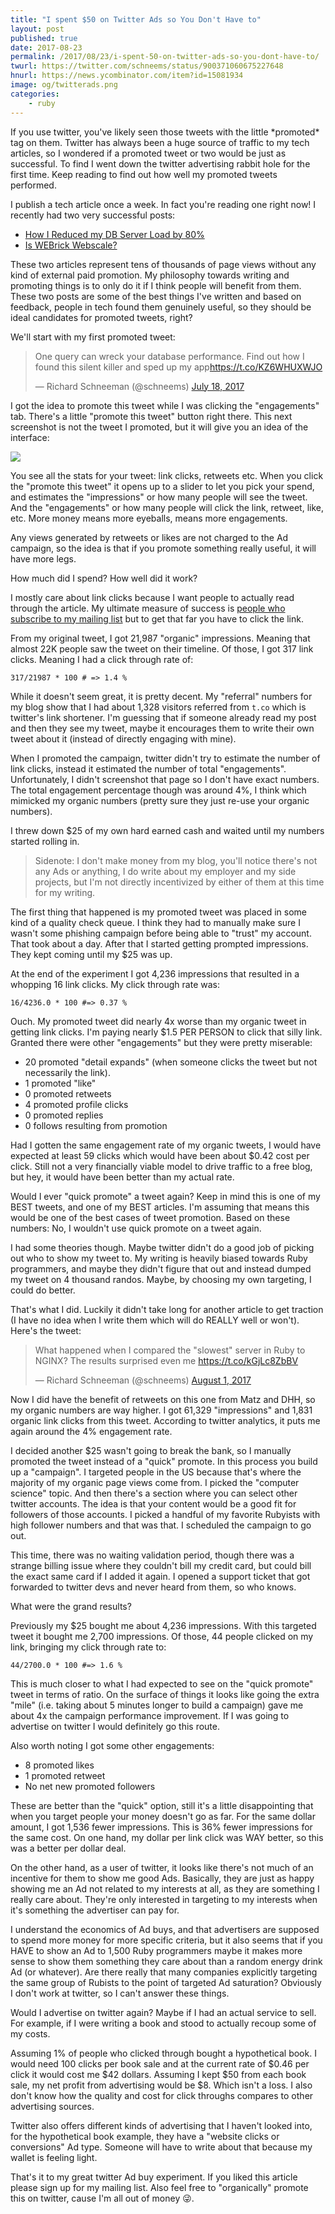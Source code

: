 ```yaml
---
title: "I spent $50 on Twitter Ads so You Don't Have to"
layout: post
published: true
date: 2017-08-23
permalink: /2017/08/23/i-spent-50-on-twitter-ads-so-you-dont-have-to/
twurl: https://twitter.com/schneems/status/900371060675227648
hnurl: https://news.ycombinator.com/item?id=15081934
image: og/twitterads.png
categories:
    - ruby
---
```


If you use twitter, you've likely seen those tweets with the little \*promoted* tag on them. Twitter has always been a huge source of traffic to my tech articles, so I wondered if a promoted tweet or two would be just as successful. To find I went down the twitter advertising rabbit hole for the first time. Keep reading to find out how well my promoted tweets performed.

I publish a tech article once a week. In fact you're reading one right now! I recently had two very successful posts:

- [How I Reduced my DB Server Load by 80%](https://www.schneems.com/2017/07/18/how-i-reduced-my-db-server-load-by-80/)
- [Is WEBrick Webscale?](https://www.schneems.com/2017/08/01/is-webrick-webscale/)

These two articles represent tens of thousands of page views without any kind of external paid promotion. My philosophy towards writing and promoting things is to only do it if I think people will benefit from them. These two posts are some of the best things I've written and based on feedback, people in tech found them genuinely useful, so they should be ideal candidates for promoted tweets, right?

We'll start with my first promoted tweet:

<blockquote class="twitter-tweet" data-lang="en"><p lang="en" dir="ltr">One query can wreck your database performance. Find out how I found this silent killer and sped up my app<a href="https://t.co/KZ6WHUXWJO">https://t.co/KZ6WHUXWJO</a></p>&mdash; Richard Schneeman (@schneems) <a href="https://twitter.com/schneems/status/887347146571345920">July 18, 2017</a></blockquote>
<script async src="//platform.twitter.com/widgets.js" charset="utf-8"></script>

I got the idea to promote this tweet while I was clicking the "engagements" tab. There's a little "promote this tweet" button right there.  This next screenshot is not the tweet I promoted, but it will give you an idea of the interface:

![](https://www.dropbox.com/s/t2qzn6dg4ivkxyc/Screenshot%202017-08-17%2010.21.13.png?raw=1)

You see all the stats for your tweet: link clicks, retweets etc. When you click the "promote this tweet" it opens up to a slider to let you pick your spend, and estimates the "impressions" or how many people will see the tweet. And the "engagements" or how many people will click the link, retweet, like, etc. More money means more eyeballs, means more engagements.

Any views generated by retweets or likes are not charged to the Ad campaign, so the idea is that if you promote something really useful, it will have more legs.

How much did I spend? How well did it work?

I mostly care about link clicks because I want people to actually read through the article. My ultimate measure of success is [people who subscribe to my mailing list](https://www.schneems.com/mailinglist) but to get that far you have to click the link.

From my original tweet, I got 21,987 "organic" impressions. Meaning that almost 22K people saw the tweet on their timeline. Of those, I got 317 link clicks. Meaning I had a click through rate of:

```
317/21987 * 100 # => 1.4 %
```

While it doesn't seem great, it is pretty decent. My "referral" numbers for my blog show that I had about 1,328 visitors referred from `t.co` which is twitter's link shortener. I'm guessing that if someone already read my post and then they see my tweet, maybe it encourages them to write their own tweet about it (instead of directly engaging with mine).

When I promoted the campaign, twitter didn't try to estimate the number of link clicks, instead it estimated the number of total "engagements". Unfortunately, I didn't screenshot that page so I don't have exact numbers. The total engagement percentage though was around 4%, I think which mimicked my organic numbers (pretty sure they just re-use your organic numbers).

I threw down $25 of my own hard earned cash and waited until my numbers started rolling in.

> Sidenote: I don't make money from my blog, you'll notice there's not any Ads or anything, I do write about my employer and my side projects, but I'm not directly incentivized by either of them at this time for my writing.

The first thing that happened is my promoted tweet was placed in some kind of a quality check queue. I think they had to manually make sure I wasn't some phishing campaign before being able to "trust" my account. That took about a day. After that I started getting prompted impressions. They kept coming until my $25 was up.

At the end of the experiment I got 4,236 impressions that resulted in a whopping 16 link clicks. My click through rate was:

```
16/4236.0 * 100 #=> 0.37 %
```

Ouch. My promoted tweet did nearly 4x worse than my organic tweet in getting link clicks. I'm paying nearly $1.5 PER PERSON to click that silly link. Granted there were other "engagements" but they were pretty miserable:

- 20 promoted "detail expands" (when someone clicks the tweet but not necessarily the link).
- 1 promoted "like"
- 0 promoted retweets
- 4 promoted profile clicks
- 0 promoted replies
- 0 follows resulting from promotion

Had I gotten the same engagement rate of my organic tweets, I would have expected at least 59 clicks which would have been about $0.42 cost per click. Still not a very financially viable model to drive traffic to a free blog, but hey, it would have been better than my actual rate.

Would I ever "quick promote" a tweet again? Keep in mind this is one of my BEST tweets, and one of my BEST articles. I'm assuming that means this would be one of the best cases of tweet promotion. Based on these numbers: No, I wouldn't use quick promote on a tweet again.

I had some theories though. Maybe twitter didn't do a good job of picking out who to show my tweet to. My writing is heavily biased towards Ruby programmers, and maybe they didn't figure that out and instead dumped my tweet on 4 thousand randos. Maybe, by choosing my own targeting, I could do better.

That's what I did. Luckily it didn't take long for another article to get traction (I have no idea when I write them which will do REALLY well or won't). Here's the tweet:

<blockquote class="twitter-tweet" data-lang="en"><p lang="en" dir="ltr">What happened when I compared the &quot;slowest&quot; server in Ruby to NGINX? The results surprised even me <a href="https://t.co/kGjLc8ZbBV">https://t.co/kGjLc8ZbBV</a></p>&mdash; Richard Schneeman (@schneems) <a href="https://twitter.com/schneems/status/892470634281930752">August 1, 2017</a></blockquote>
<script async src="//platform.twitter.com/widgets.js" charset="utf-8"></script>

Now I did have the benefit of retweets on this one from Matz and DHH, so my organic numbers are way higher. I got 61,329 "impressions" and 1,831 organic link clicks from this tweet. According to twitter analytics, it puts me again around the 4% engagement rate.

I decided another $25 wasn't going to break the bank, so I manually promoted the tweet instead of a "quick" promote. In this process you build up a "campaign". I targeted people in the US because that's where the majority of my organic page views come from. I picked the "computer science" topic. And then there's a section where you can select other twitter accounts. The idea is that your content would be a good fit for followers of those accounts. I picked a handful of my favorite Rubyists with high follower numbers and that was that. I scheduled the campaign to go out.

This time, there was no waiting validation period, though there was a strange billing issue where they couldn't bill my credit card, but could bill the exact same card if I added it again. I opened a support ticket that got forwarded to twitter devs and never heard from them, so who knows.

What were the grand results?

Previously my $25 bought me about 4,236 impressions. With this targeted tweet it bought me 2,700 impressions. Of those, 44 people clicked on my link, bringing my click through rate to:

```
44/2700.0 * 100 #=> 1.6 %
```

This is much closer to what I had expected to see on the "quick promote" tweet in terms of ratio. On the surface of things it looks like going the extra "mile" (i.e. taking about 5 minutes longer to build a campaign) gave me about 4x the campaign performance improvement. If I was going to advertise on twitter I would definitely go this route.

Also worth noting I got some other engagements:

- 8 promoted likes
- 1 promoted retweet
- No net new promoted followers

These are better than the "quick" option, still it's a little disappointing that when you target people your money doesn't go as far. For the same dollar amount, I got 1,536 fewer impressions. This is 36% fewer impressions for the same cost. On one hand, my dollar per link click was WAY better, so this was a better per dollar deal.

On the other hand, as a user of twitter, it looks like there's not much of an incentive for them to show me good Ads. Basically, they are just as happy showing me an Ad not related to my interests at all, as they are something I really care about. They're only interested in targeting to my interests when it's something the advertiser can pay for.

I understand the economics of Ad buys, and that advertisers are supposed to spend more money for more specific criteria, but it also seems that if you HAVE to show an Ad to 1,500 Ruby programmers maybe it makes more sense to show them something they care about than a random energy drink Ad (or whatever). Are there really that many companies explicitly targeting the same group of Rubists to the point of targeted Ad saturation? Obviously I don't work at twitter, so I can't answer these things.

Would I advertise on twitter again? Maybe if I had an actual service to sell. For example, if I were writing a book and stood to actually recoup some of my costs.

Assuming 1% of people who clicked through bought a hypothetical book. I would need 100 clicks per book sale and at the current rate of $0.46 per click it would cost me $42 dollars. Assuming I kept $50 from each book sale, my net profit from advertising would be $8. Which isn't a loss. I also don't know how the quality and cost for click throughs compares to other advertising sources.

Twitter also offers different kinds of advertising that I haven't looked into, for the hypothetical book example, they have a "website clicks or conversions" Ad type. Someone will have to write about that because my wallet is feeling light.

That's it to my great twitter Ad buy experiment. If you liked this article please sign up for my mailing list. Also feel free to "organically" promote this on twitter, cause I'm all out of money 😜.
